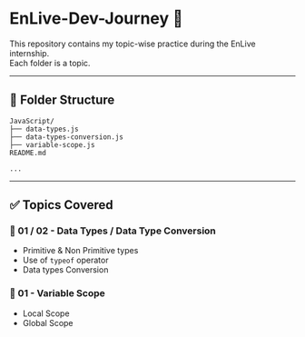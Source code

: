 # EnLive-Dev-Journey 🚀

This repository contains my topic-wise practice during the EnLive internship.  
Each folder is a topic.

---

## 📁 Folder Structure

```
JavaScript/
├── data-types.js
├── data-types-conversion.js 
├── variable-scope.js
README.md

...
```

---

## ✅ Topics Covered

### 🔹 01 / 02 - Data Types / Data Type Conversion
- Primitive & Non Primitive types
- Use of `typeof` operator
- Data types Conversion

### 🔹 01 - Variable Scope
- Local Scope
- Global Scope